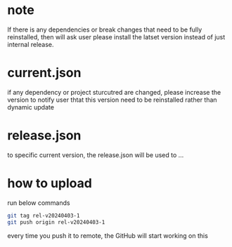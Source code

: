 # note

If there is any dependencies or break changes that need to be fully reinstalled, then will ask user please install the latset version instead of just internal release.

# current.json

if any dependency or project sturcutred are changed, please increase the version to notify user thtat this version need to be reinstalled rather than dynamic update

# release.json

to specific current version, the release.json will be used to ...

# how to upload

run below commands

```bash
git tag rel-v20240403-1
git push origin rel-v20240403-1
```

every time you push it to remote, the GitHub will start working on this
